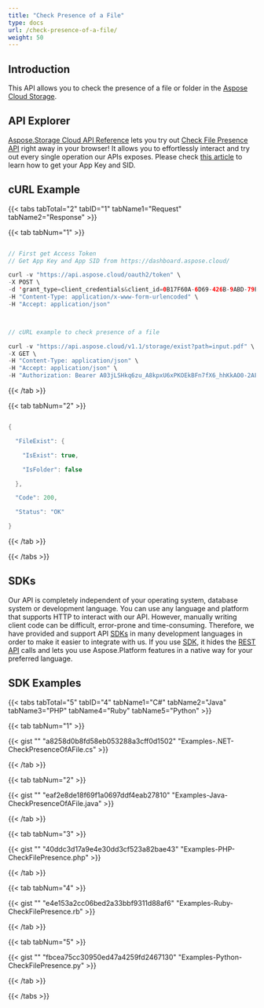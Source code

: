 ```yaml
---
title: "Check Presence of a File"
type: docs
url: /check-presence-of-a-file/
weight: 50
---
```


## **Introduction**
This API allows you to check the presence of a file or folder in the [Aspose Cloud Storage](https://dashboard.aspose.cloud/#/).
## **API Explorer**
[Aspose.Storage Cloud API Reference](https://apireference.aspose.cloud/storage/) lets you try out [Check File Presence API](https://apireference.aspose.cloud/storage/#!/Storage/GetIsExist) right away in your browser! It allows you to effortlessly interact and try out every single operation our APIs exposes. Please check [this article](/total/create-new-app-and-get-app-key-and-sid/) to learn how to get your App Key and SID.
## **cURL Example**
{{< tabs tabTotal="2" tabID="1" tabName1="Request" tabName2="Response" >}}

{{< tab tabNum="1" >}}

```java

// First get Access Token
// Get App Key and App SID from https://dashboard.aspose.cloud/

curl -v "https://api.aspose.cloud/oauth2/token" \
-X POST \
-d 'grant_type=client_credentials&client_id=0B17F60A-6D69-426B-9ABD-79F35A6E9F7B&client_secret=53b8b19adffa41a3e87dbbd8858977ae' \
-H "Content-Type: application/x-www-form-urlencoded" \
-H "Accept: application/json"



// cURL example to check presence of a file

curl -v "https://api.aspose.cloud/v1.1/storage/exist?path=input.pdf" \
-X GET \
-H "Content-Type: application/json" \
-H "Accept: application/json" \
-H "Authorization: Bearer A03jLSHkq6zu_A8kpxU6xPKOEkBFn7fX6_hhKkAO0-2AFeI0UgB_M_D4O1cLkZSbfgGpbpA7oos3P8BhpbvDqHjcIkzTnSXBPkBJpRpWGdj2DwuQ9kd_FuBMTiU5NBZ3gUOwDGuY7bUJejPw8NzOFsk6Lt9z9CCR2lOyWUpKzlPSTl3DSaIkZRKluuccL4sT-PqeDkOHgn6mewV0P0GsrBkoQo6LDk1RozojGDYvPDAqVPFHmwc20MHnMtXlE5CA-koBJa0LmXKFBRKNqv1COa9l4qrDRRtNcx1yJWPdpvY6udg3a1oD36qlzSNiMNaAFZNWESzK3lZEgr6uAFZeG6SC4SHcws6OITJKm7P_VAjGElvAEAtnaO4qng6myB2prDUNIYHcwQkN4DaUPoQguJnPXbeB2WKV-u07p3y0fxAUZ82TOcew_LO-vCb15pBSsvpIHX3n3XE-egWrngqShI3uDNE"

```

{{< /tab >}}

{{< tab tabNum="2" >}}

```java

{

  "FileExist": {

    "IsExist": true,

    "IsFolder": false

  },

  "Code": 200,

  "Status": "OK"

}

```

{{< /tab >}}

{{< /tabs >}}
## **SDKs**
Our API is completely independent of your operating system, database system or development language. You can use any language and platform that supports HTTP to interact with our API. However, manually writing client code can be difficult, error-prone and time-consuming. Therefore, we have provided and support API [SDKs](https://github.com/aspose-storage-cloud) in many development languages in order to make it easier to integrate with us. If you use [SDK](https://github.com/aspose-storage-cloud), it hides the [REST API](https://apireference.aspose.cloud/storage/) calls and lets you use Aspose.Platform features in a native way for your preferred language.
## **SDK Examples**
{{< tabs tabTotal="5" tabID="4" tabName1="C#" tabName2="Java" tabName3="PHP" tabName4="Ruby" tabName5="Python" >}}

{{< tab tabNum="1" >}}

{{< gist "" "a8258d0b8fd58eb053288a3cff0d1502" "Examples-.NET-CheckPresenceOfAFile.cs" >}}

{{< /tab >}}

{{< tab tabNum="2" >}}

{{< gist "" "eaf2e8de18f69f1a0697ddf4eab27810" "Examples-Java-CheckPresenceOfAFile.java" >}}

{{< /tab >}}

{{< tab tabNum="3" >}}

{{< gist "" "40ddc3d17a9e4e30dd3cf523a82bae43" "Examples-PHP-CheckFilePresence.php" >}}

{{< /tab >}}

{{< tab tabNum="4" >}}



{{< gist "" "e4e153a2cc06bed2a33bbf9311d88af6" "Examples-Ruby-CheckFilePresence.rb" >}}

{{< /tab >}}

{{< tab tabNum="5" >}}

{{< gist "" "fbcea75cc30950ed47a4259fd2467130" "Examples-Python-CheckFilePresence.py" >}}

{{< /tab >}}

{{< /tabs >}}
